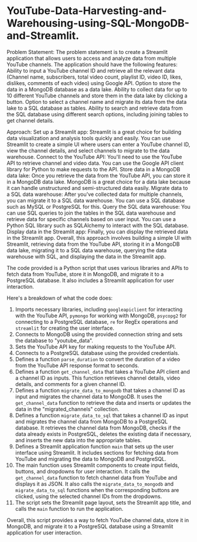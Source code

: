 # YouTube-Data-Harvesting-and-Warehousing-using-SQL-MongoDB-and-Streamlit.
Problem Statement:
The problem statement is to create a Streamlit application that allows users to access and analyze data from multiple YouTube channels. The application should have the following features:
  Ability to input a YouTube channel ID and retrieve all the relevant data (Channel name, subscribers, total video count, playlist ID, video ID, likes, dislikes, comments of each video) using Google API.
 Option to store the data in a MongoDB database as a data lake.
 Ability to collect data for up to 10 different YouTube channels and store them in the data lake by clicking a button.
 Option to select a channel name and migrate its data from the data lake to a SQL database as tables.
Ability to search and retrieve data from the SQL database using different search options, including joining tables to get channel details.

Approach: 
Set up a Streamlit app: Streamlit is a great choice for building data visualization and analysis tools quickly and easily. You can use Streamlit to create a simple UI where users can enter a YouTube channel ID, view the channel details, and select channels to migrate to the data warehouse.
Connect to the YouTube API: You'll need to use the YouTube API to retrieve channel and video data. You can use the Google API client library for Python to make requests to the API.
Store data in a MongoDB data lake: Once you retrieve the data from the YouTube API, you can store it in a MongoDB data lake. MongoDB is a great choice for a data lake because it can handle unstructured and semi-structured data easily.
Migrate data to a SQL data warehouse: After you've collected data for multiple channels, you can migrate it to a SQL data warehouse. You can use a SQL database such as MySQL or PostgreSQL for this.
Query the SQL data warehouse: You can use SQL queries to join the tables in the SQL data warehouse and retrieve data for specific channels based on user input. You can use a Python SQL library such as SQLAlchemy to interact with the SQL database.
Display data in the Streamlit app: Finally, you can display the retrieved data in the Streamlit app.
Overall, this approach involves building a simple UI with Streamlit, retrieving data from the YouTube API, storing it in a MongoDB data lake, migrating it to a SQL data warehouse, querying the data warehouse with SQL, and displaying the data in the Streamlit app.

The code provided is a Python script that uses various libraries and APIs to fetch data from YouTube, store it in MongoDB, and migrate it to a PostgreSQL database. It also includes a Streamlit application for user interaction.

Here's a breakdown of what the code does:

1. Imports necessary libraries, including `googleapiclient` for interacting with the YouTube API, `pymongo` for working with MongoDB, `psycopg2` for connecting to a PostgreSQL database, `re` for RegEx operations and `streamlit` for creating the user interface.
2. Connects to MongoDB using the provided connection string and sets the database to "youtube_data".
3. Sets the YouTube API key for making requests to the YouTube API.
4. Connects to a PostgreSQL database using the provided credentials.
5. Defines a function `parse_duration` to convert the duration of a video from the YouTube API response format to seconds.
6. Defines a function `get_channel_data` that takes a YouTube API client and a channel ID as inputs. This function retrieves channel details, video details, and comments for a given channel ID.
7. Defines a function `migrate_data_to_mongodb` that takes a channel ID as input and migrates the channel data to MongoDB. It uses the `get_channel_data` function to retrieve the data and inserts or updates the data in the "migrated_channels" collection.
8. Defines a function `migrate_data_to_sql` that takes a channel ID as input and migrates the channel data from MongoDB to a PostgreSQL database. It retrieves the channel data from MongoDB, checks if the data already exists in PostgreSQL, deletes the existing data if necessary, and inserts the new data into the appropriate tables.
9. Defines a Streamlit application function `main` that sets up the user interface using Streamlit. It includes sections for fetching data from YouTube and migrating the data to MongoDB and PostgreSQL.
10. The main function uses Streamlit components to create input fields, buttons, and dropdowns for user interaction. It calls the `get_channel_data` function to fetch channel data from YouTube and displays it as JSON. It also calls the `migrate_data_to_mongodb` and `migrate_data_to_sql` functions when the corresponding buttons are clicked, using the selected channel IDs from the dropdowns.
11. The script sets the Streamlit page layout, sets the Streamlit app title, and calls the `main` function to run the application.

Overall, this script provides a way to fetch YouTube channel data, store it in MongoDB, and migrate it to a PostgreSQL database using a Streamlit application for user interaction.
